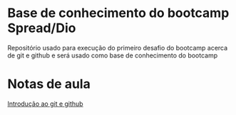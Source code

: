 # Base de conhecimento do bootcamp Spread/Dio

Repositório usado para execução do primeiro desafio do bootcamp acerca de git e github e será usado como base de conhecimento do bootcamp

# Notas de aula

[Introdução ao git e github](./intro-git-github/intro-git-github.md)
